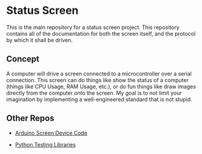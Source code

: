 # Status Screen

This is the main repository for a status screen project. This repository contains all of the documentation for both the screen itself, and the protocol by which it shall be driven.

## Concept

A computer will drive a screen connected to a microcontroller over a serial connection. This screen can do things like show the status of a computer (things like CPU Usage, RAM Usage, etc.), or do fun things like draw images directly from the computer onto the screen. My goal is to not limit your imagination by implementing a well-engineered standard that is not stupid.

## Other Repos

- [Arduino Screen Device Code](https://github.com/mboleary/status-screen-arduino)

- [Python Testing Libraries](https://github.com/mboleary/status-screen-python-test)

